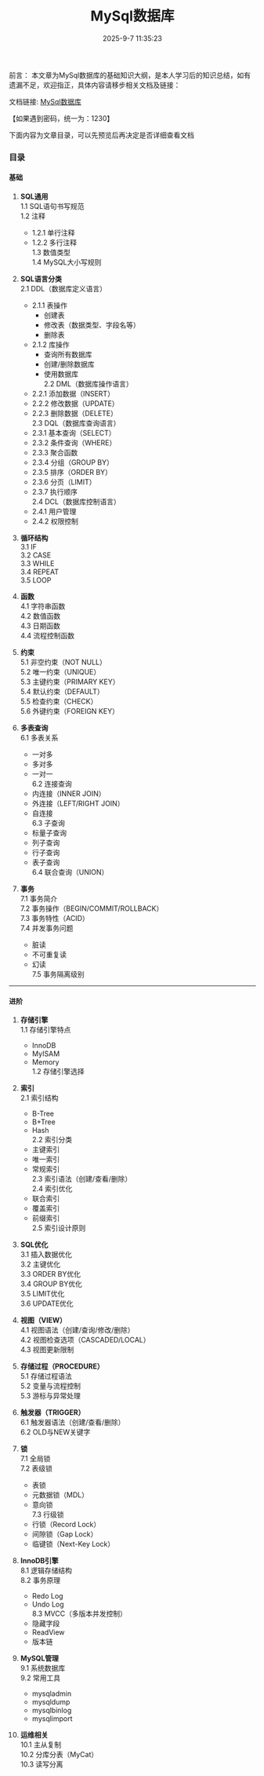 ﻿---
title: MySql数据库
date: 2025-9-7 11:35:23
tags: 
    - MySql数据库
    - 后端开发
categories: 
    - 计算机
    - 后端开发
    - MySql数据库
---

前言：
本文章为MySql数据库的基础知识大纲，是本人学习后的知识总结，如有遗漏不足，欢迎指正，具体内容请移步相关文档及链接：

文档链接: [MySql数据库](https://www.mubu.com/doc/148g0aV8wVL)

【如果遇到密码，统一为：1230】


下面内容为文章目录，可以先预览后再决定是否详细查看文档

### 目录  

#### **基础**  
1. **SQL通用**  
   1.1 SQL语句书写规范  
   1.2 注释  
     - 1.2.1 单行注释  
     - 1.2.2 多行注释  
   1.3 数值类型  
   1.4 MySQL大小写规则  

2. **SQL语言分类**  
   2.1 DDL（数据库定义语言）  
     - 2.1.1 表操作  
       - 创建表  
       - 修改表（数据类型、字段名等）  
       - 删除表  
     - 2.1.2 库操作  
       - 查询所有数据库  
       - 创建/删除数据库  
       - 使用数据库  
   2.2 DML（数据库操作语言）  
     - 2.2.1 添加数据（INSERT）  
     - 2.2.2 修改数据（UPDATE）  
     - 2.2.3 删除数据（DELETE）  
   2.3 DQL（数据库查询语言）  
     - 2.3.1 基本查询（SELECT）  
     - 2.3.2 条件查询（WHERE）  
     - 2.3.3 聚合函数  
     - 2.3.4 分组（GROUP BY）  
     - 2.3.5 排序（ORDER BY）  
     - 2.3.6 分页（LIMIT）  
     - 2.3.7 执行顺序  
   2.4 DCL（数据库控制语言）  
     - 2.4.1 用户管理  
     - 2.4.2 权限控制  

3. **循环结构**  
   3.1 IF  
   3.2 CASE  
   3.3 WHILE  
   3.4 REPEAT  
   3.5 LOOP  

4. **函数**  
   4.1 字符串函数  
   4.2 数值函数  
   4.3 日期函数  
   4.4 流程控制函数  

5. **约束**  
   5.1 非空约束（NOT NULL）  
   5.2 唯一约束（UNIQUE）  
   5.3 主键约束（PRIMARY KEY）  
   5.4 默认约束（DEFAULT）  
   5.5 检查约束（CHECK）  
   5.6 外键约束（FOREIGN KEY）  

6. **多表查询**  
   6.1 多表关系  
     - 一对多  
     - 多对多  
     - 一对一  
   6.2 连接查询  
     - 内连接（INNER JOIN）  
     - 外连接（LEFT/RIGHT JOIN）  
     - 自连接  
   6.3 子查询  
     - 标量子查询  
     - 列子查询  
     - 行子查询  
     - 表子查询  
   6.4 联合查询（UNION）  

7. **事务**  
   7.1 事务简介  
   7.2 事务操作（BEGIN/COMMIT/ROLLBACK）  
   7.3 事务特性（ACID）  
   7.4 并发事务问题  
     - 脏读  
     - 不可重复读  
     - 幻读  
   7.5 事务隔离级别  

---

#### **进阶**  
1. **存储引擎**  
   1.1 存储引擎特点  
     - InnoDB  
     - MyISAM  
     - Memory  
   1.2 存储引擎选择  

2. **索引**  
   2.1 索引结构  
     - B-Tree  
     - B+Tree  
     - Hash  
   2.2 索引分类  
     - 主键索引  
     - 唯一索引  
     - 常规索引  
   2.3 索引语法（创建/查看/删除）  
   2.4 索引优化  
     - 联合索引  
     - 覆盖索引  
     - 前缀索引  
   2.5 索引设计原则  

3. **SQL优化**  
   3.1 插入数据优化  
   3.2 主键优化  
   3.3 ORDER BY优化  
   3.4 GROUP BY优化  
   3.5 LIMIT优化  
   3.6 UPDATE优化  

4. **视图（VIEW）**  
   4.1 视图语法（创建/查询/修改/删除）  
   4.2 视图检查选项（CASCADED/LOCAL）  
   4.3 视图更新限制  

5. **存储过程（PROCEDURE）**  
   5.1 存储过程语法  
   5.2 变量与流程控制  
   5.3 游标与异常处理  

6. **触发器（TRIGGER）**  
   6.1 触发器语法（创建/查看/删除）  
   6.2 OLD与NEW关键字  

7. **锁**  
   7.1 全局锁  
   7.2 表级锁  
     - 表锁  
     - 元数据锁（MDL）  
     - 意向锁  
   7.3 行级锁  
     - 行锁（Record Lock）  
     - 间隙锁（Gap Lock）  
     - 临键锁（Next-Key Lock）  

8. **InnoDB引擎**  
   8.1 逻辑存储结构  
   8.2 事务原理  
     - Redo Log  
     - Undo Log  
   8.3 MVCC（多版本并发控制）  
     - 隐藏字段  
     - ReadView  
     - 版本链  

9. **MySQL管理**  
   9.1 系统数据库  
   9.2 常用工具  
     - mysqladmin  
     - mysqldump  
     - mysqlbinlog  
     - mysqlimport  

10. **运维相关**  
    10.1 主从复制  
    10.2 分库分表（MyCat）  
    10.3 读写分离  


